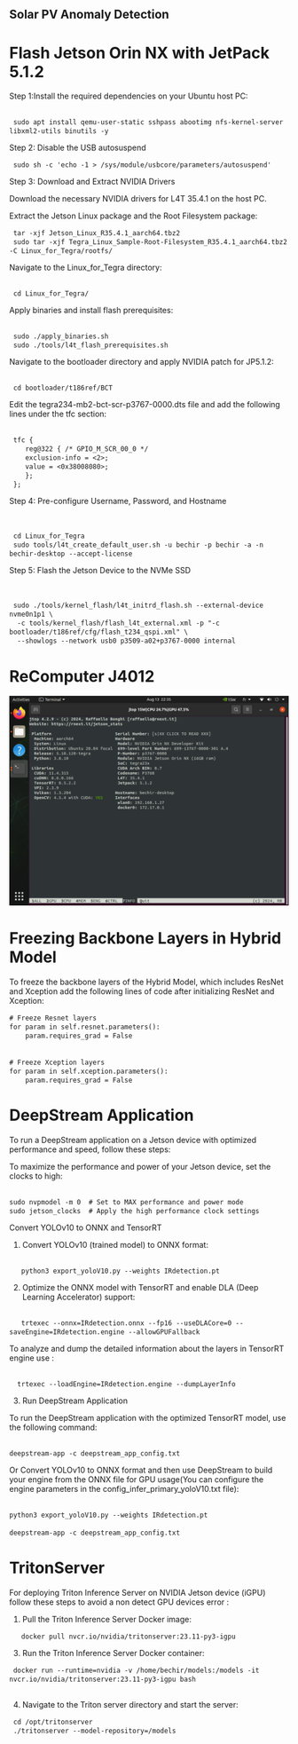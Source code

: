 ## Solar PV Anomaly Detection

# Flash Jetson Orin NX with JetPack 5.1.2


Step 1:Install the required dependencies on your Ubuntu host PC:
```shell

 sudo apt install qemu-user-static sshpass abootimg nfs-kernel-server libxml2-utils binutils -y
```

Step 2: Disable the USB autosuspend
```shell
 sudo sh -c 'echo -1 > /sys/module/usbcore/parameters/autosuspend'
```

Step 3: Download and Extract NVIDIA Drivers

Download the necessary NVIDIA drivers for L4T 35.4.1 on the host PC.

Extract the Jetson Linux package and the Root Filesystem package:
```shell
 tar -xjf Jetson_Linux_R35.4.1_aarch64.tbz2
 sudo tar -xjf Tegra_Linux_Sample-Root-Filesystem_R35.4.1_aarch64.tbz2 -C Linux_for_Tegra/rootfs/
```

Navigate to the Linux_for_Tegra directory:
```shell

 cd Linux_for_Tegra/
```

Apply binaries and install flash prerequisites:
```shell

 sudo ./apply_binaries.sh
 sudo ./tools/l4t_flash_prerequisites.sh
```

Navigate to the bootloader directory and apply NVIDIA patch for JP5.1.2:
```shell

 cd bootloader/t186ref/BCT
```

Edit the tegra234-mb2-bct-scr-p3767-0000.dts file and add the following lines under the tfc section:
```shell

 tfc {
    reg@322 { /* GPIO_M_SCR_00_0 */
    exclusion-info = <2>;
    value = <0x38008080>;
    };
 };
```

Step 4: Pre-configure Username, Password, and Hostname
```shell


 cd Linux_for_Tegra
 sudo tools/l4t_create_default_user.sh -u bechir -p bechir -a -n bechir-desktop --accept-license
```

Step 5: Flash the Jetson Device to the NVMe SSD
```shell


 sudo ./tools/kernel_flash/l4t_initrd_flash.sh --external-device nvme0n1p1 \
  -c tools/kernel_flash/flash_l4t_external.xml -p "-c bootloader/t186ref/cfg/flash_t234_qspi.xml" \
  --showlogs --network usb0 p3509-a02+p3767-0000 internal

```


# ReComputer J4012

![Photo](JetsonModule.png)


# Freezing Backbone Layers in Hybrid Model

To freeze the backbone layers of the Hybrid Model, which includes ResNet and Xception add the following lines of code after initializing ResNet and Xception:
```shell
# Freeze Resnet layers
for param in self.resnet.parameters():
    param.requires_grad = False


# Freeze Xception layers
for param in self.xception.parameters():
    param.requires_grad = False
```
# DeepStream Application

To run a DeepStream application on a Jetson device with optimized performance and speed, follow these steps:


To maximize the performance and power of your Jetson device, set the clocks to high:
```shell

sudo nvpmodel -m 0  # Set to MAX performance and power mode
sudo jetson_clocks  # Apply the high performance clock settings
```
Convert YOLOv10 to ONNX and TensorRT

1. Convert YOLOv10 (trained model) to ONNX format:
```shell

   python3 export_yoloV10.py --weights IRdetection.pt
```
2. Optimize the ONNX model with TensorRT and enable DLA (Deep Learning Accelerator) support:
```shell

   trtexec --onnx=IRdetection.onnx --fp16 --useDLACore=0 --saveEngine=IRdetection.engine --allowGPUFallback
```
To analyze and dump the detailed information about the layers in TensorRT engine use :
```shell

  trtexec --loadEngine=IRdetection.engine --dumpLayerInfo

```

3. Run DeepStream Application

To run the DeepStream application with the optimized TensorRT model, use the following command:
```shell

deepstream-app -c deepstream_app_config.txt

```
Or Convert YOLOv10 to ONNX format and then use DeepStream to build your engine from the ONNX file for GPU usage(You can configure the engine parameters in the config_infer_primary_yoloV10.txt file):
```shell

python3 export_yoloV10.py --weights IRdetection.pt

deepstream-app -c deepstream_app_config.txt

```
# TritonServer
For deploying Triton Inference Server on NVIDIA Jetson device (iGPU) follow these steps to avoid a non detect GPU devices error :

1. Pull the Triton Inference Server Docker image:
```shell
   docker pull nvcr.io/nvidia/tritonserver:23.11-py3-igpu

```
3. Run the Triton Inference Server Docker container:
```shell
 docker run --runtime=nvidia -v /home/bechir/models:/models -it nvcr.io/nvidia/tritonserver:23.11-py3-igpu bash


```
4. Navigate to the Triton server directory and start the server:
```shell
 cd /opt/tritonserver
 ./tritonserver --model-repository=/models

```

